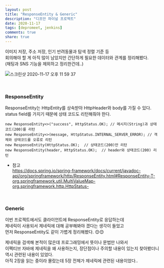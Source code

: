 ```yaml
---
layout: post
title: "ResponseEntity & Generic"      
description: "디프만 파이널 프로젝트"  
date: 2020-11-17
tags: [depromeet, jenkins]
comments: true
share: true
--- 
```



이미지 저장, 주소 저장, 인기 반려동물과 탐색 정렬 기준 등   
회의해야 할 게 아직 많이 남았지만 간단하게 필요한 데이터와 관계를 정리해봤다.         
(채팅과 SNS 기능을 제외하고 정리한건데..)      

![스크린샷 2020-11-17 오후 11 59 37](https://user-images.githubusercontent.com/33855307/99406407-312b7500-2931-11eb-8f82-499aa1f31823.png)    


<br />     


### ResponseEntity     

ResponseEntity는 HttpEntity를 상속받아 HttpHeader와 body를 가질 수 있다.        
status field를 가지기 때문에 상태 코드도 리턴해줘야 한다.   

```
new ResponseEntity<>("success", HttpStatus.OK); // 메시지(String)과 상태코드(200)를 리턴
new ResponseEntity<>(message, HttpStatus.INTERNAL_SERVER_ERROR); // 객체와 상태코드를 오류로 리턴         
new ResponseEntity(HttpStatus.OK);  // 상태코드(200)만 리턴   
new ResponseEntity(header, HttpStatus.OK);  // header와 상태코드(200) 리턴   
```


- 참고    
<https://docs.spring.io/spring-framework/docs/current/javadoc-api/org/springframework/http/ResponseEntity.html#ResponseEntity-T-org.springframework.util.MultiValueMap-org.springframework.http.HttpStatus->  


<br />       


### Generic   

이번 프로젝트에서도 클라이언트에 ResponseEntity로 응답하는데       
제네릭이 사용되서 제네릭에 대해 공부해봐야 겠다는 생각이 들었고         
먼저 ResponseEntity도 같이 가볍게 정리해봤다. 😊😊     

제네릭을 검색해 본적이 많은데 프로그래밍에서 뜻이나 문법만 나와서   
이펙티브 자바에 제네릭을 왜 사용하는지, 장단점이나 주의할 내용이 있는지 찾아봤더니 역시 관련된 내용이 있었다.     
아직 2장을 읽는 중이라 몰랐는데 5장 전체가 제네릭에 관련된 내용이었다..   





 

     
